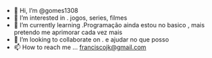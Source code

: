 - 👋 Hi, I’m @gomes1308
- 👀 I’m interested in . jogos, series, filmes 
- 🌱 I’m currently learning .Programação ainda estou no basico , mais pretendo me aprimorar cada vez mais
- 💞️ I’m looking to collaborate on . e ajudar no que posso
- 📫 How to reach me ... franciscojk@gmail.com

<!---
gomes1308/gomes1308 is a ✨ special ✨ repository because its `README.md` (this file) appears on your GitHub profile.
You can click the Preview link to take a look at your changes.
--->
